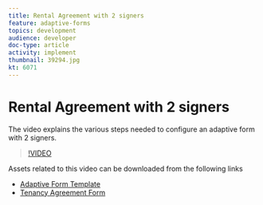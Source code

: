 ```yaml
---
title: Rental Agreement with 2 signers
feature: adaptive-forms
topics: development
audience: developer
doc-type: article
activity: implement
thumbnail: 39294.jpg
kt: 6071
---
```

# Rental Agreement with 2 signers


The video explains the various steps needed to configure an adaptive form with 2 signers.

>[!VIDEO](https://video.tv.adobe.com/v/39294/?quality=9&learn=on)

Assets related to this video can be downloaded from the following links

* [Adaptive Form Template](assets/tenancy-agreement-template.zip)
* [Tenancy Agreement Form](assets/rental-agreement-form.zip)